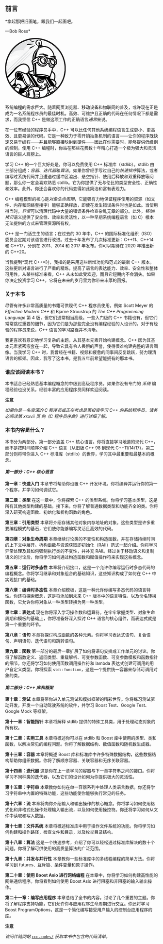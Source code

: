 ## 前言

*拿起那把旧画笔，跟我们一起画吧。

—Bob Ross*

![Image](img/common.jpg)

系统编程的需求巨大。随着网页浏览器、移动设备和物联网的普及，或许现在正是成为一名系统程序员的最佳时机。高效、可维护且正确的代码在任何情况下都是需求，而我坚信 C++ 是做这项工作的正确语言*通常*来说。

在一位有经验的程序员手中，C++ 可以比任何其他系统编程语言生成更小、更高效、且更易读的代码。它是一种致力于零开销抽象机制的语言——让你的程序既快速又易于编程——并且能够直接映射到硬件——因此在你需要时，能够提供低级别的控制。使用 C++ 编程时，你站在那些花费数十年精心打造一个极为强大和灵活语言的巨人肩膀上。

学习 C++ 的一个巨大好处是，你可以免费使用 C++ 标准库（*stdlib*）。stdlib 由三部分组成：*容器*、*迭代器*和*算法*。如果你曾经手写过自己的*快速排序*算法，或者编写过系统代码并且遭遇过缓冲区溢出、悬空指针、使用后释放和双重释放等问题，那么你一定会喜欢熟悉 stdlib。它为你提供了无与伦比的类型安全性、正确性和效率。此外，你还会喜欢你的代码变得如此简洁和富有表现力。

C++ 编程模型的核心是*对象生命周期*，它能强有力地保证程序使用的资源（如文件、内存和网络套接字）能够正确释放，即使在发生错误条件时也是如此。当使用得当时，*异常*可以清理代码中大量的错误条件检查杂乱无章的部分。此外，*移动*/*拷贝*语义提供了安全性、效率和灵活性，以一种早期系统编程语言（如 C）根本无法提供的方式来管理资源所有权。

C++ 是一门活生生的语言；在过去的 30 年中，C++ 的国际标准化组织（ISO）委员会定期对该语言进行改进。过去十年发布了几次标准更新：C++11、C++14 和 C++17，分别在 2011、2014 和 2017 年发布。你可以期待在 2020 年推出新的 C++20。

当我提到*现代 C++*时，我指的是采用这些新增功能和范式的最新 C++ 版本。这些更新对语言进行了严重的精炼，提高了语言的表达能力、效率、安全性和整体可用性。从某些标准来看，C++ 从未如此受欢迎，而且它短期内不会消失。如果你决定投资学习 C++，它将在未来的岁月里为你带来丰厚的回报。

### 关于本书

尽管有许多非常高质量的书籍可供现代 C++ 程序员使用，例如 Scott Meyer 的 *Effective Modern C++* 和 Bjarne Stroustrup 的 *The C++ Programming Language* 第 4 版，但它们通常相当高级。一些入门级的 C++ 书籍也有，但它们常常跳过重要的细节，因为它们是为那些完全没有编程经验的人设计的。对于有经验的程序员来说，C++ 语言的学习路径并不清晰。

我更喜欢有意识地学习复杂的主题，从其基本元素开始构建概念。C++ 因为其基本元素紧密嵌套在一起，导致它具有令人畏惧的声誉，使得很难构建完整的语言图像。当我学习 C++ 时，我曾经在书籍、视频和疲惫的同事间反复跳跃，努力理清语言的框架。因此，我写了这本书，是我五年前希望能拥有的那本书。

### 谁应该阅读本书？

本书适合已经熟悉基本编程概念的中级到高级程序员。如果你没有专门的 *系统* 编程经验也没关系，经验丰富的应用程序员同样欢迎阅读。

**注意**

*如果你是一名资深的 C 程序员或正在考虑是否投资学习 C++ 的系统程序员，请务必阅读第 xxxvii 页 的《C 程序员序曲》进行详细了解。*

### 本书内容是什么？

本书分为两部分。第一部分涵盖 C++ 核心语言。你将直接学习地道的现代 C++，而不是按时间顺序介绍 C++ 语言（从旧版 C++ 98 到现代 C++11/14/17）。第二部分则将带你进入 C++ 标准库（stdlib）的世界，学习其中最重要和最基本的概念。

#### *第一部分：C++ 核心语言*

**第一章：快速入门** 本章节将帮助你设置 C++ 开发环境。你将编译并运行你的第一个程序，并学习如何调试它。

**第二章：类型** 在这一章中，你将探索 C++ 的类型系统。你将学习基本类型，这是所有其他类型构建的基础。接下来，你将了解普通数据类型和功能齐全的类。你将深入研究构造函数、初始化和析构函数的角色。

**第三章：引用类型** 本章将介绍存储其他对象内存地址的对象。这些类型是许多重要编程模式的基石，它们使你能够编写灵活且高效的代码。

**第四章：对象生命周期** 本章继续讨论类的不变性和构造函数，并在存储持续时间的上下文中展开。析构函数与资源获取即初始化（RAII）范式一起介绍。你将学习异常处理及其如何强制执行类的不变性，并补充 RAII。经过关于移动语义和复制语义的讨论后，你将学习如何通过构造函数和赋值操作符来实现这些概念。

**第五章：运行时多态性** 本章将介绍接口，这是一个允许你编写运行时多态代码的编程概念。你将学习继承和对象组合的基础知识，这些知识构成了如何在 C++ 中实现接口的基础。

**第六章：编译时多态性** 本章介绍模板，这是一种允许你编写多态代码的语言特性。你还将探索概念，这是将添加到未来 C++ 版本中的语言特性，以及命名转换函数，它允许你将对象从一种类型转换为另一种类型。

**第七章：表达式** 现在你将深入学习操作数和运算符。在牢牢掌握类型、对象生命周期和模板的基础上，你将准备好深入探讨 C++ 语言的核心组件，而表达式就是第一个重要的环节。

**第八章：语句** 本章将探讨构成函数的各种元素。你将学习表达式语句、复合语句、声明语句、迭代语句和跳转语句。

**第九章：函数** 第一部分的最后一章扩展了如何将语句安排成工作单元的讨论。你将了解函数定义、返回类型、重载解析、可变参数函数、可变参数模板和函数指针的细节。你还将学习如何使用函数调用操作符和 lambda 表达式创建可调用的用户自定义类型。你将探索 `std::function`，这是一个提供统一容器来存储可调用对象的类。

#### *第二部分：C++ 库和框架*

**第十章：测试** 本章将带你进入单元测试和模拟框架的精彩世界。你将练习测试驱动开发，开发一个自动驾驶系统的软件，并学习 Boost Test、Google Test、Google Mock 等框架。

**第十一章：智能指针** 本章将解释 stdlib 提供的特殊工具类，用于处理动态对象的所有权。

**第十二章：实用工具** 本章将概述你可以在 stdlib 和 Boost 库中使用的类型、类和函数，以解决常见的编程问题。你将了解数据结构、数值函数和随机数生成器。

**第十三章：容器** 本章将概述 Boost 库和标准库中许多特殊数据结构，这些数据结构帮助你组织数据。你将了解顺序容器、关联容器和无序关联容器。

**第十四章：迭代器** 这是你在上一章学习的容器与下一章字符串之间的接口。你将学习不同种类的迭代器，以及它们的设计如何为你提供极大的灵活性。

**第十五章：字符串** 本章教你如何在单一容器系列中处理人类语言数据。你还将学习字符串中内置的特殊功能，这些功能使你能够执行常见的任务。

**第十六章：流** 本章将向你介绍输入和输出操作的核心概念。你将学习如何使用格式化和非格式化操作处理输入输出流，以及如何使用操控符。你还将学习如何从文件中读取和写入数据。

**第十七章：文件系统** 本章将概述标准库中用于操作文件系统的功能。你将学习如何构建和操作路径，检查文件和目录，以及枚举目录结构。

**第十八章：算法** 这是一个快速参考，介绍了你可以轻松通过标准库解决的数十个问题。你将了解可供使用的高质量算法的广泛范围。

**第十九章：并发与并行性** 本章教你一些标准库中的多线程编程的简单方法。你将学习到 futures、互斥锁、条件变量和原子操作。

**第二十章：使用 Boost Asio 进行网络编程** 在本章中，你将学习如何构建高性能的网络通信程序。你将看到如何使用 Boost Asio 进行阻塞和非阻塞的输入输出操作。

**第二十一章：编写应用程序** 本章总结了全书的内容，讨论了几个重要的主题。你将了解程序支持功能，它们允许你与应用程序生命周期进行交互。你还将学习 Boost ProgramOptions，这是一个简化编写接受用户输入的控制台应用程序的库。

**注意**

*访问伴随网站* [`ccc.codes/`](https://ccc.codes/) *获取本书中包含的代码清单。*

